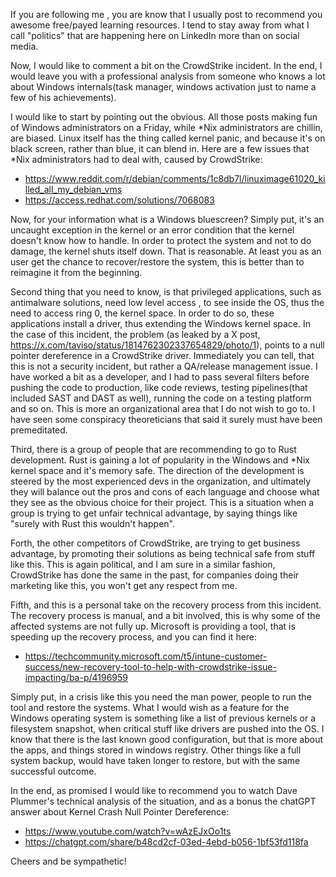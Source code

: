 If you are following me , you are know that I usually post to recommend you awesome free/payed learning resources. I tend to stay away from what I call "politics" that are happening here on LinkedIn more than on social media.

Now, I would like to comment a bit on the CrowdStrike incident. In the end, I would leave you with a professional analysis from someone who knows a lot about Windows internals(task manager, windows activation just to name a few of his achievements).

I would like to start by pointing out the obvious. All those posts making fun of Windows administrators on a Friday, while *Nix administrators are chillin, are biased. Linux itself has the thing called kernel panic, and because it's on black screen, rather than blue, it can blend in. Here are a few issues that *Nix administrators had to deal with, caused by CrowdStrike:

- https://www.reddit.com/r/debian/comments/1c8db7l/linuximage61020_killed_all_my_debian_vms
- https://access.redhat.com/solutions/7068083

Now, for your information what is a Windows bluescreen? Simply put, it's an uncaught exception in the kernel or an error condition that the kernel doesn't know how to handle. In order to protect the system and not to do damage, the kernel shuts itself down. That is reasonable. At least you as an user get the chance to recover/restore the system, this is better than to reimagine it from the beginning.

Second thing that you need to know, is that privileged applications, such as antimalware solutions, need low level access , to see inside the OS, thus the need to access ring 0, the kernel space. In order to do so, these applications install a driver, thus extending the Windows kernel space.
In the case of this incident, the problem (as leaked by a X post, https://x.com/taviso/status/1814762302337654829/photo/1), points to a null pointer dereference in a CrowdStrike driver. Immediately you can tell, that this is not a security incident, but rather a QA/release management issue. I have worked a bit as a developer, and I had to pass several filters before pushing the code to production, like code reviews, testing pipelines(that included SAST and DAST as well), running the code on a testing platform and so on. This is more an organizational area that I do not wish to go to. I have seen some conspiracy theoreticians that said it surely must have been premeditated.

Third, there is a group of people that are recommending to go to Rust development. Rust is gaining a lot of popularity in the Windows and *Nix kernel space and it's memory safe. The direction of the development is steered by the most experienced devs in the organization, and ultimately they will balance out the pros and cons of each language and choose what they see as the obvious choice for their project. This is a situation when a group is trying to get unfair technical advantage, by saying things like "surely with Rust this wouldn't happen".

Forth, the other competitors of CrowdStrike, are trying to get business advantage, by promoting their solutions as being technical safe from stuff like this. This is again political, and I am sure in a similar fashion, CrowdStrike has done the same in the past, for companies doing their marketing like this, you won't get any respect from me.

Fifth, and this is a personal take on the recovery process from this incident. The recovery process is manual, and a bit involved, this is why some of the affected systems are not fully up. Microsoft is providing a tool, that is speeding up the recovery process, and you can find it here:

- https://techcommunity.microsoft.com/t5/intune-customer-success/new-recovery-tool-to-help-with-crowdstrike-issue-impacting/ba-p/4196959

Simply put, in a crisis like this you need the man power, people to run the tool and restore the systems. What I would wish as a feature for the Windows operating system is something like a list of previous kernels or a filesystem snapshot, when critical stuff like drivers are pushed into the OS. I know that there is the last known good configuration, but that is more about the apps, and things stored in windows registry. Other things like a full system backup, would have taken longer to restore, but with the same successful outcome.

In the end, as promised I would like to recommend you to watch Dave Plummer's technical analysis of the situation, and as a bonus the chatGPT answer about Kernel Crash Null Pointer Dereference:

- https://www.youtube.com/watch?v=wAzEJxOo1ts
- https://chatgpt.com/share/b48cd2cf-03ed-4ebd-b056-1bf53fd118fa

Cheers and be sympathetic!

